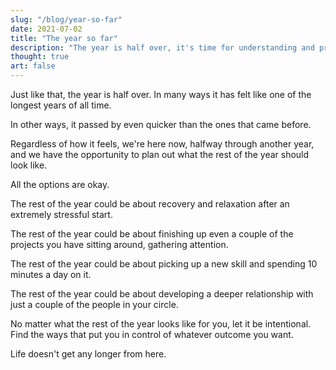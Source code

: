 ```yaml
---
slug: "/blog/year-so-far"
date: 2021-07-02
title: "The year so far"
description: "The year is half over, it's time for understanding and preparation "
thought: true
art: false
---
```



Just like that, the year is half over. In many ways it has felt like one of the longest years of all time.

In other ways, it passed by even quicker than the ones that came before.

Regardless of how it feels, we're here now, halfway through another year, and we have the opportunity to plan out what the rest of the year should look like.

All the options are okay.

The rest of the year could be about recovery and relaxation after an extremely stressful start.

The rest of the year could be about finishing up even a couple of the projects you have sitting around, gathering attention.

The rest of the year could be about picking up a new skill and spending 10 minutes a day on it.

The rest of the year could be about developing a deeper relationship with just a couple of the people in your circle.

No matter what the rest of the year looks like for you, let it be intentional. Find the ways that put you in control of whatever outcome you want.

Life doesn't get any longer from here.